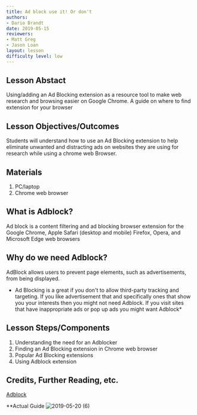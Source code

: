 ```yaml
---
title: Ad block use it! Or don't
authors:
- Dario Brandt
date: 2019-05-15
reviewers:
- Matt Greg
- Jason Loan
layout: lesson
difficulty level: low 
---
```


## Lesson Abstact
 Using/adding an Ad Blocking extension as a resource tool to make web research and browsing easier on Google Chrome. A guide on where to find extension for your browser


## Lesson Objectives/Outcomes
Students will understand how to use an Ad Blocking extension to help eliminate unwanted and distracting ads on websites they are using for research while using a chrome web Browser.


## Materials
1. PC/laptop
2. Chrome web browser

## What is Adblock? 
Ad block is a content filtering and ad blocking browser extension for the Google Chrome, Apple Safari (desktop and mobile) Firefox, Opera, and Microsoft Edge web browsers

## Why do we need Adblock? 
AdBlock allows users to prevent page elements, such as advertisements, from being displayed. 

* Ad Blocking is a great if you don't to allow third-party tracking and targeting.  If you like advertisement that and specifically ones that show you your interests then you might not need Adblock. If you visit sites that have inappropriate ads or pop up ads you might want Adblock*   



## Lesson Steps/Components
1. Understanding the need for an Adblocker 
2. Finding an Ad Blocking extension in Chrome web browser
3. Popular Ad Blocking extensions
4. Using Adblock extension

## Credits, Further Reading, etc.
[Adblock](https://en.wikipedia.org/wiki/AdBlock)



**Actual Guide
![2019-05-20 (6)](https://user-images.githubusercontent.com/49451690/58041395-dbcc9880-7aec-11e9-89e5-9b77bd1df685.png)

